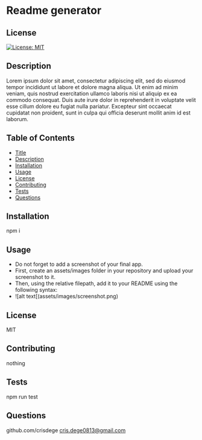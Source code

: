 
  # Readme generator
  ## License
  [![License: MIT](https://img.shields.io/badge/License-MIT-yellow.svg)](https://opensource.org/licenses/MIT)
 
  ## Description
  Lorem ipsum dolor sit amet, consectetur adipiscing elit, sed do eiusmod tempor incididunt ut labore et dolore magna aliqua. Ut enim ad minim veniam, quis nostrud exercitation ullamco laboris nisi ut aliquip ex ea commodo consequat. Duis aute irure dolor in reprehenderit in voluptate velit esse cillum dolore eu fugiat nulla pariatur. Excepteur sint occaecat cupidatat non proident, sunt in culpa qui officia deserunt mollit anim id est laborum.
  
  ## Table of Contents
  * [ Title](#title)
  * [ Description](#description)
  * [ Installation](#installation)
  * [ Usage](#usage)
  * [ License](#license)
  * [ Contributing](#contributing)
  * [ Tests](#tests)
  * [ Questions](#questions)

  ## Installation
  npm i

  ## Usage
  * Do not forget to add a screenshot of your final app. 
  * First, create an assets/images folder in your repository and upload your screenshot to it. 
  * Then, using the relative filepath, add it to your README using the following syntax:
  * !&lsqb;alt text&lsqb;(assets/images/screenshot.png)
  
  ## License
  MIT
  
  ## Contributing
  nothing

  ## Tests
  npm run test

  ## Questions
  github.com/crisdege
  cris.dege0813@gmail.com
  
